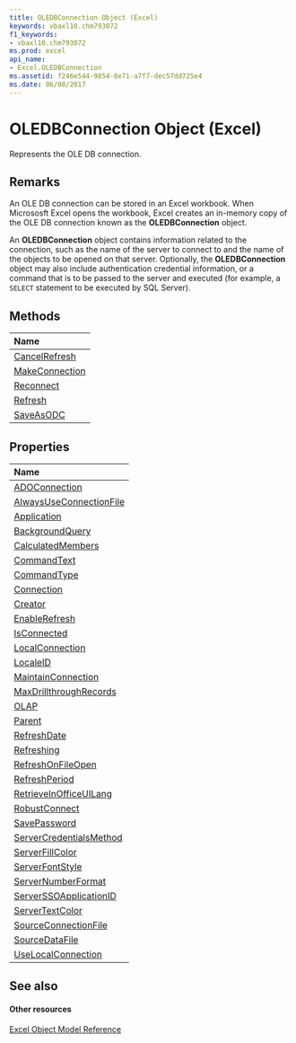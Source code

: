 ```yaml
---
title: OLEDBConnection Object (Excel)
keywords: vbaxl10.chm793072
f1_keywords:
- vbaxl10.chm793072
ms.prod: excel
api_name:
- Excel.OLEDBConnection
ms.assetid: f246e544-9854-8e71-a7f7-dec57dd725e4
ms.date: 06/08/2017
---
```



# OLEDBConnection Object (Excel)

Represents the OLE DB connection.


## Remarks

An OLE DB connection can be stored in an Excel workbook. When Micrososft Excel opens the workbook, Excel creates an in-memory copy of the OLE DB connection known as the **OLEDBConnection** object.

An **OLEDBConnection** object contains information related to the connection, such as the name of the server to connect to and the name of the objects to be opened on that server. Optionally, the **OLEDBConnection** object may also include authentication credential information, or a command that is to be passed to the server and executed (for example, a `SELECT` statement to be executed by SQL Server).


## Methods



|**Name**|
|:-----|
|[CancelRefresh](oledbconnection-cancelrefresh-method-excel.md)|
|[MakeConnection](oledbconnection-makeconnection-method-excel.md)|
|[Reconnect](oledbconnection-reconnect-method-excel.md)|
|[Refresh](oledbconnection-refresh-method-excel.md)|
|[SaveAsODC](oledbconnection-saveasodc-method-excel.md)|

## Properties



|**Name**|
|:-----|
|[ADOConnection](oledbconnection-adoconnection-property-excel.md)|
|[AlwaysUseConnectionFile](oledbconnection-alwaysuseconnectionfile-property-excel.md)|
|[Application](oledbconnection-application-property-excel.md)|
|[BackgroundQuery](oledbconnection-backgroundquery-property-excel.md)|
|[CalculatedMembers](oledbconnection-calculatedmembers-property-excel.md)|
|[CommandText](oledbconnection-commandtext-property-excel.md)|
|[CommandType](oledbconnection-commandtype-property-excel.md)|
|[Connection](oledbconnection-connection-property-excel.md)|
|[Creator](oledbconnection-creator-property-excel.md)|
|[EnableRefresh](oledbconnection-enablerefresh-property-excel.md)|
|[IsConnected](oledbconnection-isconnected-property-excel.md)|
|[LocalConnection](oledbconnection-localconnection-property-excel.md)|
|[LocaleID](oledbconnection-localeid-property-excel.md)|
|[MaintainConnection](oledbconnection-maintainconnection-property-excel.md)|
|[MaxDrillthroughRecords](oledbconnection-maxdrillthroughrecords-property-excel.md)|
|[OLAP](oledbconnection-olap-property-excel.md)|
|[Parent](oledbconnection-parent-property-excel.md)|
|[RefreshDate](oledbconnection-refreshdate-property-excel.md)|
|[Refreshing](oledbconnection-refreshing-property-excel.md)|
|[RefreshOnFileOpen](oledbconnection-refreshonfileopen-property-excel.md)|
|[RefreshPeriod](oledbconnection-refreshperiod-property-excel.md)|
|[RetrieveInOfficeUILang](oledbconnection-retrieveinofficeuilang-property-excel.md)|
|[RobustConnect](oledbconnection-robustconnect-property-excel.md)|
|[SavePassword](oledbconnection-savepassword-property-excel.md)|
|[ServerCredentialsMethod](oledbconnection-servercredentialsmethod-property-excel.md)|
|[ServerFillColor](oledbconnection-serverfillcolor-property-excel.md)|
|[ServerFontStyle](oledbconnection-serverfontstyle-property-excel.md)|
|[ServerNumberFormat](oledbconnection-servernumberformat-property-excel.md)|
|[ServerSSOApplicationID](oledbconnection-serverssoapplicationid-property-excel.md)|
|[ServerTextColor](oledbconnection-servertextcolor-property-excel.md)|
|[SourceConnectionFile](oledbconnection-sourceconnectionfile-property-excel.md)|
|[SourceDataFile](oledbconnection-sourcedatafile-property-excel.md)|
|[UseLocalConnection](oledbconnection-uselocalconnection-property-excel.md)|

## See also


#### Other resources


[Excel Object Model Reference](http://msdn.microsoft.com/library/11ea8598-8a20-92d5-f98b-0da04263bf2c%28Office.15%29.aspx)
